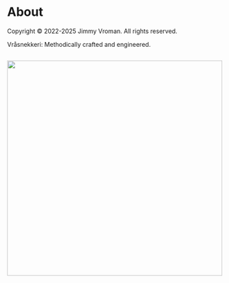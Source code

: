 # About

Copyright © 2022-2025 Jimmy Vroman. All rights reserved.

Vråsnekkeri: Methodically crafted and engineered.

## <img src="../../images/vraasnekkeri-logo.png" width="500" height="500" /> 
